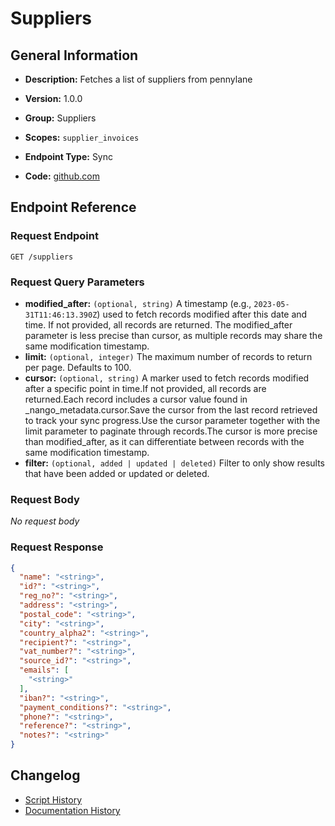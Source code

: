 <!-- BEGIN GENERATED CONTENT -->
# Suppliers

## General Information

- **Description:** Fetches a list of suppliers from pennylane

- **Version:** 1.0.0
- **Group:** Suppliers
- **Scopes:** `supplier_invoices`
- **Endpoint Type:** Sync
- **Code:** [github.com](https://github.com/NangoHQ/integration-templates/tree/main/integrations/pennylane/syncs/suppliers.ts)


## Endpoint Reference

### Request Endpoint

`GET /suppliers`

### Request Query Parameters

- **modified_after:** `(optional, string)` A timestamp (e.g., `2023-05-31T11:46:13.390Z`) used to fetch records modified after this date and time. If not provided, all records are returned. The modified_after parameter is less precise than cursor, as multiple records may share the same modification timestamp.
- **limit:** `(optional, integer)` The maximum number of records to return per page. Defaults to 100.
- **cursor:** `(optional, string)` A marker used to fetch records modified after a specific point in time.If not provided, all records are returned.Each record includes a cursor value found in _nango_metadata.cursor.Save the cursor from the last record retrieved to track your sync progress.Use the cursor parameter together with the limit parameter to paginate through records.The cursor is more precise than modified_after, as it can differentiate between records with the same modification timestamp.
- **filter:** `(optional, added | updated | deleted)` Filter to only show results that have been added or updated or deleted.

### Request Body

_No request body_

### Request Response

```json
{
  "name": "<string>",
  "id?": "<string>",
  "reg_no?": "<string>",
  "address": "<string>",
  "postal_code": "<string>",
  "city": "<string>",
  "country_alpha2": "<string>",
  "recipient?": "<string>",
  "vat_number?": "<string>",
  "source_id?": "<string>",
  "emails": [
    "<string>"
  ],
  "iban?": "<string>",
  "payment_conditions?": "<string>",
  "phone?": "<string>",
  "reference?": "<string>",
  "notes?": "<string>"
}
```

## Changelog

- [Script History](https://github.com/NangoHQ/integration-templates/commits/main/integrations/pennylane/syncs/suppliers.ts)
- [Documentation History](https://github.com/NangoHQ/integration-templates/commits/main/integrations/pennylane/syncs/suppliers.md)

<!-- END  GENERATED CONTENT -->

